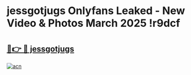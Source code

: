 # jessgotjugs Onlyfans Leaked - New Video & Photos March 2025 !r9dcf

# <h2><a href="https://ctmkzq.iuczelnia.edu.pl?title=jessgotjugs&ref=r9dcf">🔗👉 🔴 jessgotjugs</a></h2>

[![acn](https://github.com/user-attachments/assets/0f9c940e-d8b0-45ae-aac7-cd30a18b3e1c)](https://ctmkzq.iuczelnia.edu.pl?title=jessgotjugs&ref=r9dcf)

